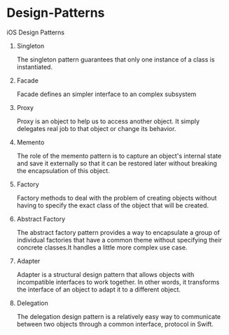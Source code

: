 # Design-Patterns
iOS Design Patterns


1. Singleton 

   The singleton pattern guarantees that only one instance of a class is instantiated.
   
2. Facade
   
   Facade defines an simpler interface to an complex subsystem
   
3. Proxy

    Proxy is an object to help us to access another object. It simply delegates real job to that
    object or change its behavior.
   
4. Memento 

    The role of the memento pattern is to capture an object's internal state and save it externally 
    so that it can be restored later without breaking the encapsulation of this object.
    
5. Factory

    Factory methods to deal with the problem of creating objects without having to specify the exact 
    class of the object that will be created.
    
6. Abstract Factory

    The abstract factory pattern provides a way to encapsulate a group of individual factories that
    have a common theme without specifying their concrete classes.It handles a little more complex use case.
    
7. Adapter

     Adapter is a structural design pattern that allows objects with incompatible interfaces to work together. 
     In other words, it transforms the interface of an object to adapt it to a different object.
    
8. Delegation

     The delegation design pattern is a relatively easy way to communicate between two objects through a common 
     interface, protocol in Swift.

